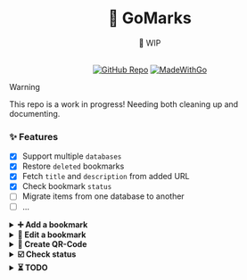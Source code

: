 <div align="center">
    <h1><b>🔖 GoMarks</b></h1>
    <span>🚧 WIP </span>
<br>
<br>

<a href="https://github.com/haaag/gm"><img alt="GitHub Repo" src="https://img.shields.io/badge/GoMarks-blue.svg"></a>
[![MadeWithGo](https://img.shields.io/badge/Made%20with-Go-1f425f.svg)](https://go.dev/)

</div>

> [!WARNING]
> This repo is a work in progress!
> Needing both cleaning up and documenting.

### ✨ Features

- [x] Support multiple `databases`
- [x] Restore `deleted` bookmarks
- [x] Fetch `title` and `description` from added URL
- [x] Check bookmark `status`
- [ ] Migrate items from one database to another
- [ ] ...

<details>
<summary><strong>➕ Add a bookmark</strong></summary>

https://github.com/user-attachments/assets/436b7553-b130-4114-8638-2e8a9b3ea2ce

</details>

<details>
<summary><strong>📝 Edit a bookmark</strong></summary>

https://github.com/user-attachments/assets/059dd578-2257-4db4-b7b1-1267d0375470

</details>

<details>
<summary><strong>🔳 Create QR-Code</strong></summary>

https://github.com/user-attachments/assets/f531fdc9-067b-4747-9f31-4afd5252e3cb

</details>

<details>
<summary><strong>☑️ Check status</strong></summary>

https://github.com/user-attachments/assets/a3fbc64a-87c1-49d6-af48-5c679b1046b1

</details>

<details>
<summary><strong>⏳ TODO</strong></summary>

## TODO

### ❗ Priority

- [ ] Use a ORM
  - [x] Add multiple databases option _(default.db, work.db, client.db)_
- [ ] Add `Sync` to remote repo???

#### XDG

- [x] Store `db` in `XDG_DATA_HOME`

### 📦 Packages

- [x] `terminal` package
- [x] `color` package
- [x] `files` package

### 🟨 Redo

- [ ] Backups
- [ ] Databases

### ⛓️ Import

- [ ] From firefox
- [ ] From ~~chrome~~ chromium

### ♻️ Misc

- [ ] Add a logging library
- [x] Support `NO_COLOR` env var. [no-color](https://no-color.org/)

</details>

